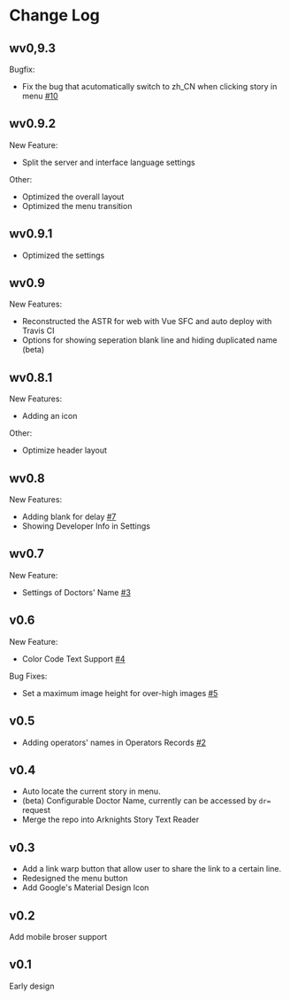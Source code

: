 # Change Log

## wv0,9.3

Bugfix:

- Fix the bug that acutomatically switch to zh_CN when clicking story in menu [#10](https://github.com/050644zf/ArknightsStoryTextReader/issues/10)

## wv0.9.2

New Feature:

- Split the server and interface language settings

Other:

- Optimized the overall layout
- Optimized the menu transition

## wv0.9.1

- Optimized the settings

## wv0.9

New Features:

- Reconstructed the ASTR for web with Vue SFC and auto deploy with Travis CI
- Options for showing seperation blank line and hiding duplicated name (beta)

## wv0.8.1

New Features:

- Adding an icon

Other:

- Optimize header layout

## wv0.8

New Features:

- Adding blank for delay [#7](https://github.com/050644zf/ArknightsStoryTextReader/issues/7)
- Showing Developer Info in Settings

## wv0.7

New Feature:

- Settings of Doctors' Name [#3](https://github.com/050644zf/ArknightsStoryTextReader/issues/3)

## v0.6

New Feature:

- Color Code Text Support [#4](https://github.com/050644zf/ArknightsStoryTextReader/issues/4)

Bug Fixes:

- Set a maximum image height for over-high images [#5](https://github.com/050644zf/ArknightsStoryTextReader/issues/5)

## v0.5

- Adding operators' names in Operators Records [#2](https://github.com/050644zf/ArknightsStoryTextReader/issues/2)

## v0.4

- Auto locate the current story in menu.
- (beta) Configurable Doctor Name, currently can be accessed by `dr=` request
- Merge the repo into Arknights Story Text Reader

## v0.3

- Add a link warp button that allow user to share the link to a certain line.
- Redesigned the menu button
- Add Google's Material Design Icon

## v0.2

Add mobile broser support

## v0.1

Early design
